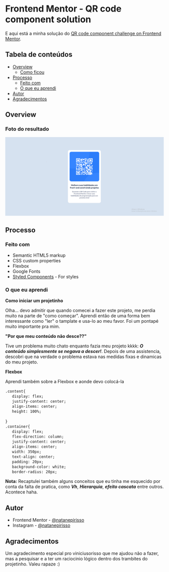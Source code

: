 # Frontend Mentor - QR code component solution

E aqui está a minha solução do [QR code component challenge on Frontend Mentor](https://www.frontendmentor.io/challenges/qr-code-component-iux_sIO_H).

## Tabela de conteúdos

- [Overview](#overview)
  - [Como ficou](#foto-do-resultado)
- [Processo](#processo)
  - [Feito com](#feito-com)
  - [O que eu aprendi](#o-que-eu-aprendi)
- [Autor](#autor)
- [Agradecimentos](#agradecimentos)


## Overview

### Foto do resultado

![](images/projetoCompleto.png)



## Processo

### Feito com

- Semantic HTML5 markup
- CSS custom properties
- Flexbox
- Google Fonts
- [Styled Components](https://styled-components.com/) - For styles

### O que eu aprendi

**Como iniciar um projetinho**

  Olha... devo admitir que quando comecei a fazer este projeto, me perdia muito na parte de "como começar". Aprendi então de uma forma bem interessante como "ler" o tamplate e usa-lo ao meu favor. Foi um pontapé muito importante pra mim.
  
**"Por que meu conteúdo não desce??"**

  Tive um problema muito chato enquanto fazia meu projeto kkkk: ***O conteúdo simplesmente se negava a descer!***. Depois de uma assistencia, descobri que na verdade o problema estava nas medidas fixas e dinamicas do meu projeto.

**Flexbox**

  Aprendi também sobre a Flexbox e aonde devo colocá-la
 ```
 .content{
    display: flex;
    justify-content: center;
    align-items: center;
    height: 100%;
    
}
.container{
    display: flex;
    flex-direction: column;
    justify-content: center;
    align-items: center;
    width: 350px;
    text-align: center;
    padding: 20px;
    background-color: white;
    border-radius: 20px;
  ```

**Nota:**
  Recaptulei também alguns conceitos que eu tinha me esquecido por conta da falta de pratica, como ***Vh***, ***Hierarquia***, ***efeito cascata*** entre outros. Acontece haha.


## Autor

- Frontend Mentor - [@natanepirisso](https://www.frontendmentor.io/profile/natanepirisso)
- Instagram - [@natanepirisso](https://www.instagram.com/natanepirisso/)


## Agradecimentos

Um agradecimento especial pro viniciusorisso que me ajudou não a fazer, mas a pesquisar e a ter um raciocinio lógico dentro dos trambites do projetinho. Valeu rapaze :)

